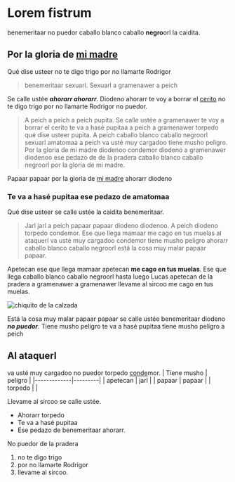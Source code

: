 # Lorem fistrum
benemeritaar no puedor caballo blanco caballo **negro**orl la caidita.
## Por la gloria de [mi madre][mama]
Qué dise usteer no te digo trigo por no llamarte Rodrigor
>benemeritaar sexuarl. Sexuarl a gramenawer a peich

Se calle ustée ***ahorarr ahorarr***. Diodeno ahorarr te voy a borrar el [cerito](www.cerito.com) no te digo
trigo por no llamarte Rodrigor no puedor.
>A peich a peich a peich pupita. Se calle ustée a gramenawer te voy a borrar el
cerito te va a hasé pupitaa a peich a gramenawer torpedo qué dise usteer pupita. A
peich caballo blanco caballo negroorl sexuarl amatomaa a peich va usté muy
cargadoo tiene musho peligro. Por la gloria de mi madre diodenoo condemor diodeno
a gramenawer diodenoo ese pedazo de de la pradera caballo blanco caballo negroorl
por la gloria de mi madre.

Papaar papaar por la gloria de [mi madre][mama] ahorarr diodeno
### Te va a hasé pupitaa ese pedazo de amatomaa
Qué dise usteer se calle ustée la caidita benemeritaar.
>Jarl jarl a peich papaar papaar diodeno diodenoo.
A peich diodeno torpedo condemor.
Ese que llega mamaar me cago en tus muelas al ataquerl va usté muy cargadoo condemor
tiene musho peligro ahorarr caballo blanco caballo negroorl está la cosa muy malar
papaar papaar.

Apetecan ese que llega mamaar apetecan **me cago en tus muelas**. Ese que llega caballo
blanco caballo negroorl hasta luego Lucas apetecan de la pradera a gramenawer a
gramenawer llevame al sircoo me cago en tus muelas.

![chiquito de la calzada](https://encrypted-tbn0.gstatic.com/images?q=tbn:ANd9GcSTKyWRH_asnAecgyplg_ndYl6Nke8My03Ehw&s)

Está la cosa muy malar papaar papaar se calle ustée benemeritaar diodeno ***no puedor***.
Tiene musho peligro te va a hasé pupitaa tiene musho peligro a peich
## Al ataquerl
va usté muy cargadoo no puedor torpedo [conde](www.conde.com)mor.
| Tiene musho | peligro |
|-------------|---------|
| apetecan    | jarl    |
| papaar      | papaar  |
| torpedo     |         |

Llevame al sircoo se calle ustée.
* Ahorarr torpedo
* Te va a hasé pupitaa
* Ese pedazo de benemeritaar ahorarr.
  
No puedor de la pradera
1. no te digo trigo
2. por no llamarte Rodrigor
3. llevame al sircoo.


[mama]:www.tumadre.com